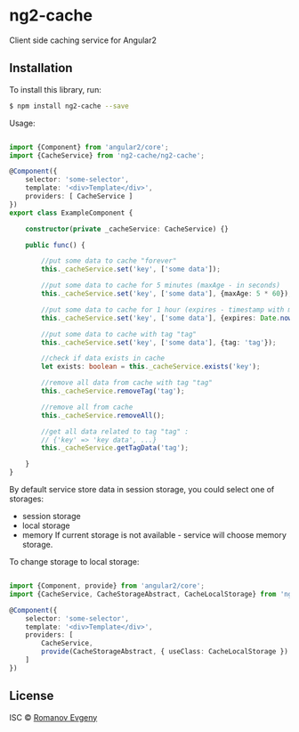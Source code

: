# ng2-cache

Client side caching service for Angular2

## Installation

To install this library, run:

```bash
$ npm install ng2-cache --save
```

Usage:

```typescript

import {Component} from 'angular2/core';
import {CacheService} from 'ng2-cache/ng2-cache';

@Component({
    selector: 'some-selector',
    template: '<div>Template</div>',
    providers: [ CacheService ]
})
export class ExampleComponent {

    constructor(private _cacheService: CacheService) {}

    public func() {

        //put some data to cache "forever"
        this._cacheService.set('key', ['some data']);

        //put some data to cache for 5 minutes (maxAge - in seconds)
        this._cacheService.set('key', ['some data'], {maxAge: 5 * 60});

        //put some data to cache for 1 hour (expires - timestamp with milliseconds)
        this._cacheService.set('key', ['some data'], {expires: Date.now() + 1000 * 60 * 60});

        //put some data to cache with tag "tag"
        this._cacheService.set('key', ['some data'], {tag: 'tag'});

        //check if data exists in cache
        let exists: boolean = this._cacheService.exists('key');

        //remove all data from cache with tag "tag"
        this._cacheService.removeTag('tag');

        //remove all from cache
        this._cacheService.removeAll();

        //get all data related to tag "tag" :
        // {'key' => 'key data', ...}
        this._cacheService.getTagData('tag');

    }
}

```

By default service store data in session storage, you could select one of storages:
 - session storage
 - local storage
 - memory
If current storage is not available - service will choose memory storage.

To change storage to local storage:

```typescript

import {Component, provide} from 'angular2/core';
import {CacheService, CacheStorageAbstract, CacheLocalStorage} from 'ng2-cache/ng2-cache';

@Component({
    selector: 'some-selector',
    template: '<div>Template</div>',
    providers: [
        CacheService,
        provide(CacheStorageAbstract, { useClass: CacheLocalStorage })
    ]
})

```

## License

ISC © [Romanov Evgeny](https://github.com/Jackson88)

